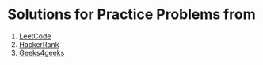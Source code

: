 # Solutions for Practice Problems from  

1. [LeetCode](https://github.com/mandeep147/leetcode-hackerrank-geeks4geeks-problems/tree/master/src/leetcode)
2. [HackerRank](https://github.com/mandeep147/leetcode-hackerrank-geeks4geeks-problems/tree/master/src/hackerrank)
3. [Geeks4geeks](https://github.com/mandeep147/leetcode-hackerrank-geeks4geeks-problems/tree/master/src/geeks4geeks)
